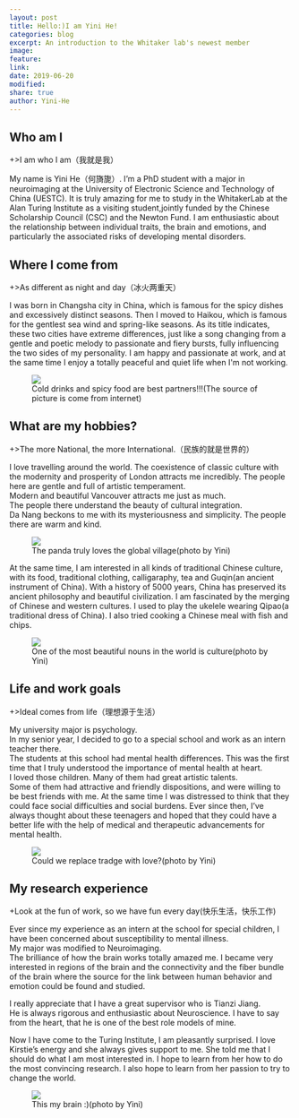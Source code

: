```yaml
---
layout: post
title: Hello:)I am Yini He!
categories: blog
excerpt: An introduction to the Whitaker lab's newest member
image:
feature:
link:
date: 2019-06-20
modified:
share: true
author: Yini-He
---
```


## Who am I

+>I am who I am（我就是我）

My name is Yini He（何旖旎）.
I’m a PhD student with a major in neuroimaging at the University of Electronic Science and Technology of China (UESTC).
It is truly amazing for me to study in the WhitakerLab at the Alan Turing Institute as a visiting student,jointly funded by the Chinese Scholarship Council (CSC) and the Newton Fund.
I am enthusiastic about the relationship between individual traits, the brain and emotions, and particularly the associated risks of developing mental disorders.


## Where I come from  

+>As different as night and day（冰火两重天）

I was born in Changsha city in China, which is famous for the spicy dishes and excessively distinct seasons.
Then I moved to Haikou, which is famous for the gentlest sea wind and spring-like seasons. 
As its title indicates, these two cities have extreme differences, just like a song changing from a gentle and poetic melody to passionate and fiery bursts, fully influencing the two sides of my personality. 
I am happy and passionate at work, and at the same time I enjoy a totally peaceful and quiet life when I'm not working. 

<figure>
  <img src="/images/YiniHe/1coconut5.jpg">
  <figcaption> Cold drinks and spicy food are best partners!!!(The source of picture is come from internet) </figcaption>
</figure>

## What are my hobbies?

+>The more National, the more International.（民族的就是世界的）

I love travelling around the world. 
The coexistence of classic culture with the modernity and prosperity of London attracts me incredibly. 
The people here are gentle and full of artistic temperament.  
Modern and beautiful Vancouver attracts me just as much.  
The people there understand the beauty of cultural integration.  
Da Nang beckons to me with its mysteriousness and simplicity. 
The people there are warm and kind. 

<figure>
  <img src="/images/YiniHe/2panda5.jpg">
  <figcaption> The panda truly loves the global village(photo by Yini) </figcaption>
</figure>
                  
At the same time, I am interested in all kinds of traditional Chinese culture, with its food, traditional clothing, calligaraphy, tea and Guqin(an ancient instrument of China). With a history of 5000 years, China has preserved its ancient philosophy and beautiful civilization. I am fascinated by the merging of Chinese and western cultures. I used to play the ukelele wearing Qipao(a traditional dress of China).  I also tried cooking a Chinese meal with fish and chips. 

<figure>
  <img src="/images/YiniHe/3qipao5.jpg">
  <figcaption> One of the most beautiful nouns in the world is culture(photo by Yini) </figcaption>
</figure>

## Life and work goals

+>Ideal comes from life（理想源于生活）

My university major is psychology.  
In my senior year, I decided to go to a special school and work as an intern teacher there.  
The students at this school had mental health differences. 
This was the first time that I truly understood the importance of mental health at heart.  
I loved those children. Many of them had great artistic talents.  
Some of them had attractive and friendly dispositions, and were willing to be best friends with me. 
At the same time I was distressed to think that they could face social difficulties and social burdens. 
Ever since then, I’ve always thought about these teenagers and hoped that they could have a better life with the help of medical and therapeutic advancements for mental health. 

<figure>
  <img src="/images/YiniHe/4yuanmingyuan!_5.jpg">
  <figcaption> Could we replace tradge with love?(photo by Yini) </figcaption>
</figure>

## My research experience

+Look at the fun of work, so we have fun every day(快乐生活，快乐工作)

Ever since my experience as an intern at the school for special children, I have been concerned about susceptibility to mental illness.  
My major was modified to Neuroimaging.  
The brilliance of how the brain works totally amazed me. 
I became very interested in regions of the brain and the connectivity and the fiber bundle of the brain where the source for the link between human behavior and emotion could be found and studied.

I really appreciate that I have a great supervisor who is Tianzi Jiang.  
He is always rigorous and enthusiastic about Neuroscience. 
I have to say from the heart, that he is one of the best role models of mine.  

Now I have come to the Turing Institute, I am pleasantly surprised. 
I love Kirstie’s energy and she always gives support to me. 
She told me that I should do what I am most interested in. 
I hope to learn from her how to do the most convincing research. 
I also hope to learn from her passion to try to change the world.

<figure>
  <img src="/images/YiniHe/5wodebrain3_5.jpg">
  <figcaption> This my brain :)(photo by Yini) </figcaption>
</figure>
